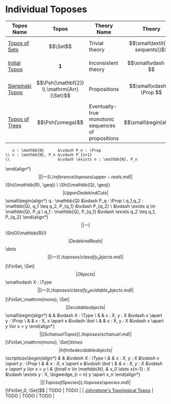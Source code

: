 # Individual Toposes

| Topos Name | Topos | Theory Name | Theory |
|-|-|-|-|
| [Topos of Sets](./toposes/sets.md) | $$\Set$$ | Trivial theory | $$\small\textit{(no sequents)}$$ |
| [Initial Topos](./toposes/initial.md) | $$\mathbf{1}$$ | Inconsistent theory | $$\small\vdash \bot $$ |
| [Sierpinski Topos](./toposes/sierpinski.md) | $$\Psh(\mathbf{2}) \\ \mathrm{Arr}(\Set)$$ | Propositions | $$\small\vdash P : \Prop $$ |
| [Topos of Trees](./toposes/trees.md) | $$\Psh(\omega)$$ | Eventually-true monotonic sequences of propositions | $$\small\begin{align*}
       n : \mathbb{N}      &\vdash P_n : \Prop
    \\ n : \mathbb{N}, P_n &\vdash P_{n+1}
    \\                     &\vdash \exists n : \mathbb{N}, P_n
\end{align*}$$ |
| [—](./reference/toposes/upper-reals.md) | $$\Sh((\mathbb{R}, \geq)) \\ \Sh((\mathbb{Q}, \geq))$$ | Upper Dedekind Cuts | $$\small\begin{align*}
       q : \mathbb{Q}                              &\vdash P_q : \Prop
    \\ q_1,q_2 : \mathbb{Q}, q_1 \leq q_2, P_{q_1} &\vdash P_{q_2}
    \\                                             &\vdash \exists q \in \mathbb{Q}, P_q
    \\ q_1 : \mathbb{Q},                   P_{q_1} &\vdash \exists q_2 \leq q_1, P_{q_2}
\end{align*}$$ |
| — | $$\Sh(O(\mathbb{R}))$$ | Dedekind Reals | $$\dots$$ |
| [—](./toposes/classify_objects.md) | $$[\FinSet, \Set]$$ | Objects | $$\small\vdash X : \Type $$ |
| [—](./toposes/classify_decidable_objects.md) | $$[\FinSet_\mathrm{mono}, \Set]$$ | Decidable objects | $$\small\begin{align*}
    &                                      &                                        &\vdash X : \Type
    \\ &                                   & x : X, y : X                           &\vdash x \apart y : \Prop
    \\ &                                   & x : X, x \apart x                      &\vdash \bot
    \\ &                                   & x : X, y : X                           &\vdash x \apart y \lor x = y
\end{align*}$$ |
| [Schanuel Topos](./toposes/schanuel.md) | $$[\FinSet_\mathrm{mono}, \Set]_\times$$ | Infinite decidable objects | $$\scriptsize\begin{align*}
    &                                      &                                        &\vdash X : \Type
    \\ &                                   & x : X, y : X                           &\vdash x \apart y : \Prop
    \\ &                                   & x : X, x \apart x                      &\vdash \bot
    \\ &                                   & x : X, y : X                           &\vdash x \apart y \lor x = y
    \\ & \forall n \in \mathbb{N},         & x_0 \dots x_{n-1} : X                  &\vdash \exists y : X, \bigwedge_{i < n} y \apart x_n
\end{align*}$$ |
| [Topos of Species](./toposes/species.md) | $$[\FinSet_0, \Set]$$ | TODO | TODO |
| [Johnstone's Topological Topos](./toposes/johnstone.md) | TODO | TODO | TODO |
